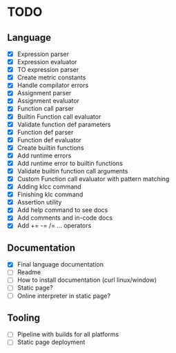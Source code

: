 # TODO

## Language

- [x] Expression parser
- [x] Expression evaluator
- [x] TO expression parser
- [x] Create metric constants
- [x] Handle compilator errors
- [x] Assignment parser
- [x] Assignment evaluator
- [x] Function call parser
- [x] Builtin Function call evaluator
- [x] Validate function def parameters
- [x] Function def parser
- [x] Function def evaluator
- [x] Create builtin functions
- [x] Add runtime errors
- [x] Add runtime error to builtin functions
- [x] Validate builtin function call arguments
- [x] Custom Function call evaluator with pattern matching
- [x] Adding klcc command
- [x] Finishing klc command
- [x] Assertion utility
- [x] Add help command to see docs
- [x] Add comments and in-code docs
- [x] Add += -= /= ... operators

## Documentation

- [x] Final language documentation
- [ ] Readme
- [ ] How to install documentation (curl linux/window)
- [ ] Static page?
- [ ] Online interpreter in static page?

## Tooling

- [ ] Pipeline with builds for all platforms
- [ ] Static page deployment